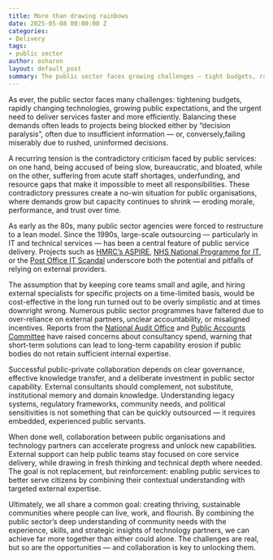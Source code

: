 ```yaml
---
title: More than drawing rainbows
date: 2025-05-08 00:00:00 Z
categories:
- Delivery
tags:
- public sector
author: osharon
layout: default_post
summary: The public sector faces growing challenges — tight budgets, rapid tech change, rising expectations, and staff shortages — often leading to decision paralysis or rushed mistakes. Many agencies found a solution by partnering with private consultancies to provide agile and robust solutions. True success relies on combining public sector knowledge with private sector expertise, showing that collaboration is key to stronger, more resilient communities.
---
```

As ever, the public sector faces many challenges: tightening budgets, rapidly changing technologies, growing public expectations, and the urgent need to deliver services faster and more efficiently. Balancing these demands often leads to projects being blocked either by “decision paralysis”, often due to insufficient information — or, conversely,failing miserably due to rushed, uninformed decisions.

A recurring tension is the contradictory criticism faced by public services: on one hand, being accused of being slow, bureaucratic, and bloated, while on the other, suffering from acute staff shortages, underfunding, and resource gaps that make it impossible to meet all responsibilities. These contradictory pressures create a no-win situation for public organisations, where demands grow but capacity continues to shrink — eroding morale, performance, and trust over time.

As early as the 80s, many public sector agencies were forced to restructure to a lean model. Since the 1990s, large-scale outsourcing — particularly in IT and technical services — has been a central feature of public service delivery. Projects such as [HMRC’s ASPIRE](https://www.computerweekly.com/opinion/A-decade-after-breaking-HMRCs-Aspire-deal-the-Post-Office-scandal-exposes-glaring-similarities), [NHS National Programme for IT](https://pubmed.ncbi.nlm.nih.gov/28166675/), or the [Post Office IT Scandal](https://en.wikipedia.org/wiki/British_Post_Office_scandal) underscore both the potential and pitfalls of relying on external providers. 

The assumption that by keeping core teams small and agile, and hiring external specialists for specific projects on a time-limited basis, would be cost-effective in the long run turned out to be overly simplistic and at times downright wrong. Numerous public sector programmes have faltered due to over-reliance on external partners, unclear accountability, or misaligned incentives. Reports from the [National Audit Office](https://www.business-reporter.co.uk/improving-business-performance/delivering-successful-government-it-projects) and [Public Accounts Committee](https://www.uk-cpa.org/what-we-do/public-accounts-committees) have raised concerns about consultancy spend, warning that short-term solutions can lead to long-term capability erosion if public bodies do not retain sufficient internal expertise.

Successful public-private collaboration depends on clear governance, effective knowledge transfer, and a deliberate investment in public sector capability. External consultants should complement, not substitute, institutional memory and domain knowledge. Understanding legacy systems, regulatory frameworks, community needs, and political sensitivities is not something that can be quickly outsourced — it requires embedded, experienced public servants.

When done well, collaboration between public organisations and technology partners can accelerate progress and unlock new capabilities. External support can help public teams stay focused on core service delivery, while drawing in fresh thinking and technical depth where needed. The goal is not replacement, but reinforcement: enabling public services to better serve citizens by combining their contextual understanding with targeted external expertise.

Ultimately, we all share a common goal: creating thriving, sustainable communities where people can live, work, and flourish. By combining the public sector’s deep understanding of community needs with the experience, skills, and strategic insights of technology partners, we can achieve far more together than either could alone. The challenges are real, but so are the opportunities — and collaboration is key to unlocking them.
